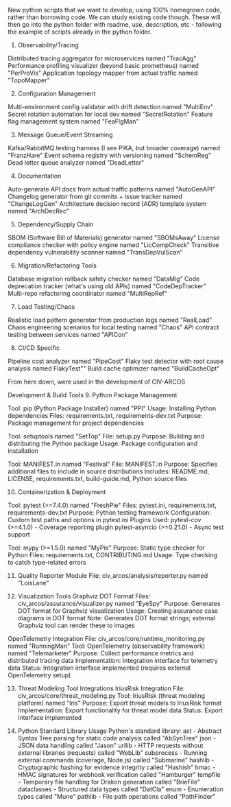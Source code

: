 New python scripts that we want to develop, using 100% homegrown code, rather than borrowing code. We can study existing code though.
These will then go into the python folder with readme, use, description, etc - following the example of scripts already in the python folder.

1. Observability/Tracing

Distributed tracing aggregator for microservices named "TracAgg"
Performance profiling visualizer (beyond basic prometheus) named "PerProVis"
Application topology mapper from actual traffic named "TopoMapper"

2. Configuration Management

Multi-environment config validator with drift detection named "MultiEnv"
Secret rotation automation for local dev named "SecretRotation"
Feature flag management system named "FeaFlgMan"

3. Message Queue/Event Streaming

Kafka/RabbitMQ testing harness (I see PIKA, but broader coverage) named "FranzHare"
Event schema registry with versioning named "SchemReg"
Dead letter queue analyzer named "DeadLetter"

4. Documentation

Auto-generate API docs from actual traffic patterns named "AutoGenAPI"
Changelog generator from git commits + issue tracker named "ChangeLogGen"
Architecture decision record (ADR) template system named "ArchDecRec"

5. Dependency/Supply Chain

SBOM (Software Bill of Materials) generator named "SBOMsAway"
License compliance checker with policy engine named "LicCompCheck"
Transitive dependency vulnerability scanner named "TransDepVulScan"

6. Migration/Refactoring Tools

Database migration rollback safety checker named "DataMig"
Code deprecation tracker (what's using old APIs) named "CodeDepTracker"
Multi-repo refactoring coordinator named "MultiRepRef"

7. Load Testing/Chaos

Realistic load pattern generator from production logs named "RealLoad"
Chaos engineering scenarios for local testing named "Chaos"
API contract testing between services named "APICon"

8. CI/CD Specific

Pipeline cost analyzer named "PipeCost"
Flaky test detector with root cause analysis named FlakyTest""
Build cache optimizer named "BuildCacheOpt"

From here down, were used in the development of CIV-ARCOS

Development & Build Tools
9. Python Package Management

Tool: pip (Python Package Installer) named "PPI"
Usage: Installing Python dependencies
Files: requirements.txt, requirements-dev.txt
Purpose: Package management for project dependencies

Tool: setuptools named "SetTop"
File: setup.py
Purpose: Building and distributing the Python package
Usage: Package configuration and installation

Tool: MANIFEST.in  named "Festival"
File: MANIFEST.in
Purpose: Specifies additional files to include in source distributions
Includes: README.md, LICENSE, requirements.txt, build-guide.md, Python source files

10. Containerization & Deployment

Tool: pytest (>=7.4.0) named "FreshPie"
Files: pytest.ini, requirements.txt, requirements-dev.txt
Purpose: Python testing framework
Configuration: Custom test paths and options in pytest.ini
Plugins Used:
pytest-cov (>=4.1.0) - Coverage reporting plugin
pytest-asyncio (>=0.21.0) - Async test support

Tool: mypy (>=1.5.0) named "MyPie"
Purpose: Static type checker for Python
Files: requirements.txt, CONTRIBUTING.md
Usage: Type checking to catch type-related errors

11. Quality Reporter Module
File: civ_arcos/analysis/reporter.py  named "LoisLane"

12. Visualization Tools
Graphviz DOT Format
Files: civ_arcos/assurance/visualizer.py named "EyeSpy"
Purpose: Generates DOT format for Graphviz visualization
Usage: Creating assurance case diagrams in DOT format
Note: Generates DOT format strings; external Graphviz tool can render these to images

OpenTelemetry Integration
File: civ_arcos/core/runtime_monitoring.py  named "RunningMan"
Tool: OpenTelemetry (observability framework) named "Telemarketer"
Purpose: Collect performance metrics and distributed tracing data
Implementation: Integration interface for telemetry data
Status: Integration interface implemented (requires external OpenTelemetry setup)

13. Threat Modeling Tool Integrations
IriusRisk Integration
File: civ_arcos/core/threat_modeling.py
Tool: IriusRisk (threat modeling platform) named "Iris"
Purpose: Export threat models to IriusRisk format
Implementation: Export functionality for threat model data
Status: Export interface implemented

14. Python Standard Library Usage
Python's standard library:
ast - Abstract Syntax Tree parsing for static code analysis called "AbSynTree"
json - JSON data handling called "Jason"
urllib - HTTP requests without external libraries (requests) called "WebLib"
subprocess - Running external commands (coverage, Node.js) called "Submarine"
hashlib - Cryptographic hashing for evidence integrity called "Hashish"
hmac - HMAC signatures for webhook verification called "Hamburger"
tempfile - Temporary file handling for Drakon generation called "BrieFile"
dataclasses - Structured data types called "DatCla"
enum - Enumeration types called "Mune"
pathlib - File path operations called "PathFinder"
